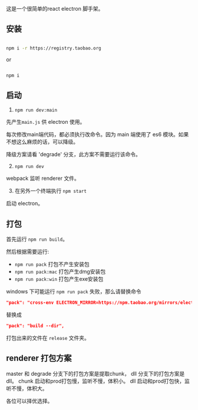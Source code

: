 这是一个很简单的react electron 脚手架。

## 安装

```bash

npm i -r https://registry.taobao.org
``` 

or 

```bash

npm i
``` 

## 启动

1. `npm run dev:main`

先产生`main.js` 供 electron 使用。

每次修改main端代码，都必须执行改命令。因为 main 端使用了 es6 模块。如果不想这么麻烦的话，可以降级。

降级方案请看 'degrade' 分支，此方案不需要运行该命令。


2. `npm run dev`

webpack 监听 renderer 文件。

3. 在另外一个终端执行 `npm start`

启动 electron。

## 打包

首先运行 `npm run build`。

然后根据需要运行:

* `npm run pack` 打包不产生安装包
* `npm run pack:mac` 打包产生dmg安装包
* `npm run pack:win` 打包产生exe安装包

windows 下可能运行 `npm run pack` 失败，那么请替换命令

```json
"pack": "cross-env ELECTRON_MIRROR=https://npm.taobao.org/mirrors/electron/ build --dir",
```

替换成

```json
"pack": "build --dir",
```

打包出来的文件在 `release` 文件夹。


## renderer 打包方案

master 和 degrade 分支下的打包方案是提取chunk， dll 分支下的打包方案是dll。
chunk 启动和prod打包慢，监听不慢，体积小。
dll 启动和prod打包快，监听不慢，体积大。

各位可以择优选择。

